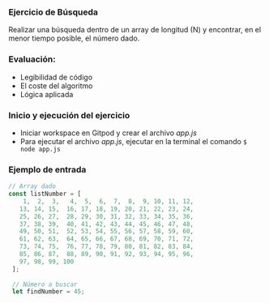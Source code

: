 ### Ejercicio de Búsqueda

Realizar una búsqueda dentro de un array de longitud (N) y encontrar, en el menor tiempo posible, el número dado.

### Evaluación:
- Legibilidad de código
- El coste del algoritmo 
- Lógica aplicada

### Inicio y ejecución del ejercicio
- Iniciar workspace en Gitpod y crear el archivo *app.js*
- Para ejecutar el archivo *app.js*, ejecutar en la terminal el comando `$ node app.js`

### Ejemplo de entrada

```javascript
// Array dado
const listNumber = [
    1,  2,  3,   4,  5,  6,  7,  8,  9, 10, 11, 12,
   13, 14, 15,  16, 17, 18, 19, 20, 21, 22, 23, 24,
   25, 26, 27,  28, 29, 30, 31, 32, 33, 34, 35, 36,
   37, 38, 39,  40, 41, 42, 43, 44, 45, 46, 47, 48,
   49, 50, 51,  52, 53, 54, 55, 56, 57, 58, 59, 60,
   61, 62, 63,  64, 65, 66, 67, 68, 69, 70, 71, 72,
   73, 74, 75,  76, 77, 78, 79, 80, 81, 82, 83, 84,
   85, 86, 87,  88, 89, 90, 91, 92, 93, 94, 95, 96,
   97, 98, 99, 100
 ];
 
 // Número a buscar
 let findNumber = 45;
 
```

